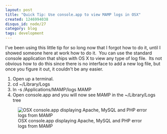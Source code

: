 ```yaml
---
layout: post
title: "Quick Tip: Use console.app to view MAMP logs in OSX"
created: 1246994038
disqus_id: node/27
category: blog
tags: development
---
```

I've been using this little tip for so long now that I forgot how to do it, until I showed someone here at work how to do it.  You can use the standard console application that ships with OS X to view any type of log file.  Its not obvious how to do this since there is no interface to add a new log file, but once you figure it out, it couldn't be any easier.

1. Open up a terminal.
2. cd ~/Library/Logs
3. ln -s /Applications/MAMP/logs MAMP
4. Open console.app and you will now see MAMP in the ~/Library/Logs tree

<figure>
  <img src="http://img.skitch.com/20090707-ems6pbtcy9k6e7bn4m8k2nft9t.jpg" alt="OSX console.app displaying Apache, MySQL and PHP error logs from MAMP" />
  <figcaption>OSX console.app displaying Apache, MySQL and PHP error logs from MAMP</figcaption>
</figure>